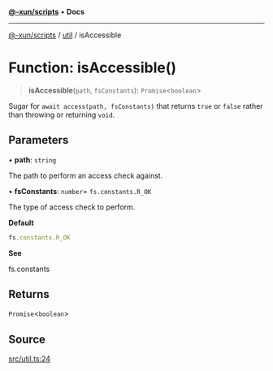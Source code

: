 [**@-xun/scripts**](../../README.md) • **Docs**

***

[@-xun/scripts](../../README.md) / [util](../README.md) / isAccessible

# Function: isAccessible()

> **isAccessible**(`path`, `fsConstants`): `Promise`\<`boolean`\>

Sugar for `await access(path, fsConstants)` that returns `true` or `false`
rather than throwing or returning `void`.

## Parameters

• **path**: `string`

The path to perform an access check against.

• **fsConstants**: `number`= `fs.constants.R_OK`

The type of access check to perform.

**Default**

```ts
fs.constants.R_OK
```

**See**

fs.constants

## Returns

`Promise`\<`boolean`\>

## Source

[src/util.ts:24](https://github.com/Xunnamius/xscripts/blob/f52038b9aa1e95c5b046334684163687ebd170b8/src/util.ts#L24)
